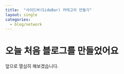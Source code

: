 ```yaml
---
title:  "사이드바(SideBar) 카테고리 만들기"
layout: single
categories:
  - blog/network
---
```


# 오늘 처음 블로그를 만들었어요

앞으로 열심히 해보겠습니다.
